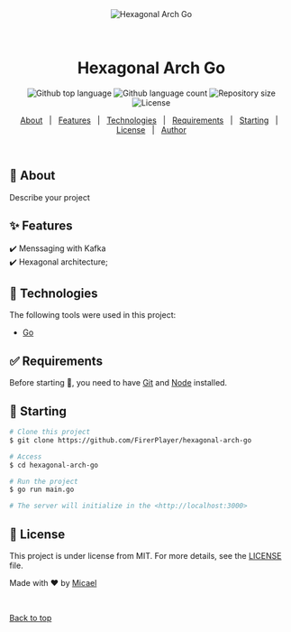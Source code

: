 <div align="center" id="top"> 
  <img src="./.github/app.gif" alt="Hexagonal Arch Go" />

&#xa0;

  <!-- <a href="https://hexagonalarchgo.netlify.app">Demo</a> -->
</div>

<h1 align="center">Hexagonal Arch Go</h1>

<p align="center">
  <img alt="Github top language" src="https://img.shields.io/github/languages/top/FirerPlayer/hexagonal-arch-go?color=56BEB8">

  <img alt="Github language count" src="https://img.shields.io/github/languages/count/FirerPlayer/hexagonal-arch-go?color=56BEB8">

  <img alt="Repository size" src="https://img.shields.io/github/repo-size/FirerPlayer/hexagonal-arch-go?color=56BEB8">

  <img alt="License" src="https://img.shields.io/github/license/FirerPlayer/hexagonal-arch-go?color=56BEB8">

  <!-- <img alt="Github issues" src="https://img.shields.io/github/issues/FirerPlayer/hexagonal-arch-go?color=56BEB8" /> -->

  <!-- <img alt="Github forks" src="https://img.shields.io/github/forks/FirerPlayer/hexagonal-arch-go?color=56BEB8" /> -->

  <!-- <img alt="Github stars" src="https://img.shields.io/github/stars/FirerPlayer/hexagonal-arch-go?color=56BEB8" /> -->
</p>

<!-- Status -->

<!-- <h4 align="center">
	🚧  Hexagonal Arch Go 🚀 Under construction...  🚧
</h4>

<hr> -->

<p align="center">
  <a href="#dart-about">About</a> &#xa0; | &#xa0; 
  <a href="#sparkles-features">Features</a> &#xa0; | &#xa0;
  <a href="#rocket-technologies">Technologies</a> &#xa0; | &#xa0;
  <a href="#white_check_mark-requirements">Requirements</a> &#xa0; | &#xa0;
  <a href="#checkered_flag-starting">Starting</a> &#xa0; | &#xa0;
  <a href="#memo-license">License</a> &#xa0; | &#xa0;
  <a href="https://github.com/FirerPlayer" target="_blank">Author</a>
</p>

<br>

## :dart: About

Describe your project

## :sparkles: Features

:heavy_check_mark: Menssaging with Kafka\
:heavy_check_mark: Hexagonal architecture;

## :rocket: Technologies

The following tools were used in this project:

- [Go](https://golang.org)

## :white_check_mark: Requirements

Before starting :checkered_flag:, you need to have [Git](https://git-scm.com) and [Node](https://nodejs.org/en/) installed.

## :checkered_flag: Starting

```bash
# Clone this project
$ git clone https://github.com/FirerPlayer/hexagonal-arch-go

# Access
$ cd hexagonal-arch-go

# Run the project
$ go run main.go

# The server will initialize in the <http://localhost:3000>
```

## :memo: License

This project is under license from MIT. For more details, see the [LICENSE](LICENSE.md) file.

Made with :heart: by <a href="https://github.com/FirerPlayer" target="_blank">Micael</a>

&#xa0;

<a href="#top">Back to top</a>
